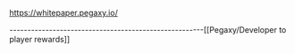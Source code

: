 https://whitepaper.pegaxy.io/








------------------------------------------------------[[Pegaxy/Developer to player rewards]]